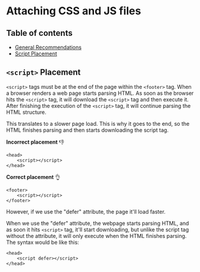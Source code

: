 Attaching CSS and JS files
=====================

## Table of contents
- [General Recommendations](/HTML-Guide/html5-coding-standards/README.md)
- [Script Placement](#```<script>```-Placement)

## ```<script>``` Placement
```<script>``` tags must be at the end of the page within the ```<footer>```  tag. When a browser renders a web page starts parsing HTML. As soon as the browser hits the ```<script>``` tag, it will download the ```<script>``` tag and then execute it. After finishing the execution of the ```<script>``` tag, it will continue parsing the HTML structure.  

This translates to a slower page load. This is why it goes to the end, so the HTML finishes parsing and then starts downloading the script tag.

**Incorrect placement** :-1:
```
<head>
    <script></script>
</head>
```

**Correct placement** :ok_hand:
```
<footer>
    <script></script>
</footer>
```

However, if we use the "defer" attribute, the page it'll load faster.

When we use the "defer" attribute, the webpage starts parsing HTML, and as soon it hits ```<script>``` tag, it'll start downloading, but unlike the script tag without the attribute, it will only execute when the HTML finishes parsing. The syntax would be like this:

```
<head>
    <script defer></script>
</head>
```